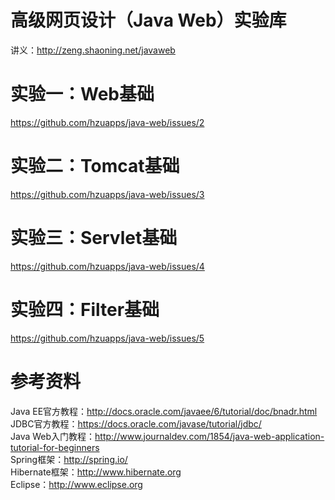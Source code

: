 # 高级网页设计（Java Web）实验库
讲义：http://zeng.shaoning.net/javaweb

# 实验一：Web基础
https://github.com/hzuapps/java-web/issues/2
# 实验二：Tomcat基础
https://github.com/hzuapps/java-web/issues/3
# 实验三：Servlet基础
https://github.com/hzuapps/java-web/issues/4
# 实验四：Filter基础
https://github.com/hzuapps/java-web/issues/5

# 参考资料

Java EE官方教程：http://docs.oracle.com/javaee/6/tutorial/doc/bnadr.html  
JDBC官方教程：https://docs.oracle.com/javase/tutorial/jdbc/  
Java Web入门教程：http://www.journaldev.com/1854/java-web-application-tutorial-for-beginners  
Spring框架：http://spring.io/   
Hibernate框架：http://www.hibernate.org   
Eclipse：http://www.eclipse.org  
